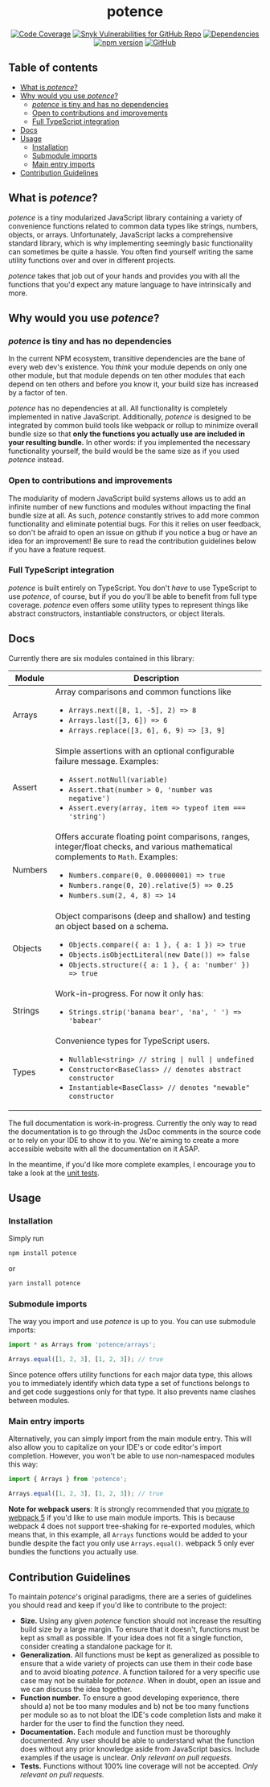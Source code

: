 <h1 align="center">potence</h1>

<p align="center">
<a href="https://codecov.io/gh/cengels/potence"><img src="https://img.shields.io/codecov/c/github/cengels/potence" alt="Code Coverage" /></a>
<a href="https://snyk.io/test/github/cengels/potence"><img src="https://img.shields.io/snyk/vulnerabilities/github/cengels/potence" alt="Snyk Vulnerabilities for GitHub Repo" /></a>
<a href="https://david-dm.org/cengels/potence"><img src="https://img.shields.io/david/cengels/potence" alt="Dependencies" /></a>
<a href="https://www.npmjs.com/package/potence"><img src="https://img.shields.io/npm/v/potence" alt="npm version" /></a>
<a href="https://choosealicense.com/licenses/mit/"><img src="https://img.shields.io/github/license/cengels/potence" alt="GitHub" /></a>
</p>

## Table of contents

* [What is *potence*?](#what-is-potence)
* [Why would you use *potence*?](#why-would-you-use-potence)
  * [*potence* is tiny and has no dependencies](#potence-is-tiny-and-has-no-dependencies)
  * [Open to contributions and improvements](#open-to-contributions-and-improvements)
  * [Full TypeScript integration](#full-typescript-integration)
* [Docs](#docs)
* [Usage](#usage)
  * [Installation](#installation)
  * [Submodule imports](#submodule-imports)
  * [Main entry imports](#main-entry-imports)
* [Contribution Guidelines](#contribution-guidelines)

## What is *potence*?

*potence* is a tiny modularized JavaScript library containing a variety of convenience functions related
to common data types like strings, numbers, objects, or arrays. Unfortunately, JavaScript lacks a comprehensive
standard library, which is why implementing seemingly basic functionality can sometimes be quite a hassle.
You often find yourself writing the same utility functions over and over in different projects.

*potence* takes that job out of your hands and provides you with all the functions that you'd expect any
mature language to have intrinsically and more.

## Why would you use *potence*?

### *potence* is tiny and has no dependencies

In the current NPM ecosystem, transitive dependencies are the bane of every web dev's existence.
You *think* your module depends on only one other module, but that module depends on ten other
modules that each depend on ten others and before you know it, your build size has increased
by a factor of ten.

*potence* has no dependencies at all. All functionality is completely implemented in native
JavaScript. Additionally, *potence* is designed to be integrated by common build tools
like webpack or rollup to minimize overall bundle size so that **only the functions you
actually use are included in your resulting bundle.** In other words: if you implemented the
necessary functionality yourself, the build would be the same size as if you used *potence* instead.

### Open to contributions and improvements

The modularity of modern JavaScript build systems allows us to add an infinite number of
new functions and modules without impacting the final bundle size at all. As such, *potence*
constantly strives to add more common functionality and eliminate potential bugs. For this
it relies on user feedback, so don't be afraid to open an issue on github if you notice a bug
or have an idea for an improvement! Be sure to read the contribution guidelines below if you
have a feature request.

### Full TypeScript integration

*potence* is built entirely on TypeScript. You don't *have* to use TypeScript to use *potence*, of course,
but if you do you'll be able to benefit from full type coverage. *potence* even offers some utility
types to represent things like abstract constructors, instantiable constructors, or object literals.

## Docs

Currently there are six modules contained in this library:

| Module | Description |
| --- | --- |
| Arrays | Array comparisons and common functions like <ul><li>`Arrays.next([8, 1, -5], 2) => 8`</li><li>`Arrays.last([3, 6]) => 6`</li><li>`Arrays.replace([3, 6], 6, 9) => [3, 9]`</li></ul> |
| Assert | Simple assertions with an optional configurable failure message. Examples: <ul><li>`Assert.notNull(variable)`</li><li>`Assert.that(number > 0, 'number was negative')`</li><li>`Assert.every(array, item => typeof item === 'string')`</li></ul> |
| Numbers | Offers accurate floating point comparisons, ranges, integer/float checks, and various mathematical complements to `Math`. Examples: <ul><li>`Numbers.compare(0, 0.00000001) => true`</li><li>`Numbers.range(0, 20).relative(5) => 0.25`</li><li>`Numbers.sum(2, 4, 8) => 14`</li></ul> |
| Objects | Object comparisons (deep and shallow) and testing an object based on a schema. <ul><li>`Objects.compare({ a: 1 }, { a: 1 }) => true`</li><li>`Objects.isObjectLiteral(new Date()) => false`</li><li>`Objects.structure({ a: 1 }, { a: 'number' }) => true`</li></ul> |
| Strings | Work-in-progress. For now it only has: <ul><li>`Strings.strip('banana bear', 'na', ' ') => 'babear'`</li></ul> |
| Types | Convenience types for TypeScript users. <ul><li>`Nullable<string> // string \| null \| undefined`</li><li>`Constructor<BaseClass> // denotes abstract constructor`</li><li>`Instantiable<BaseClass> // denotes "newable" constructor`</li></ul> |

The full documentation is work-in-progress. Currently the only way to read the documentation is to go through the
JsDoc comments in the source code or to rely on your IDE to show it to you. We're aiming to create a more accessible
website with all the documentation on it ASAP.

In the meantime, if you'd like more complete examples, I encourage you to take a look at the [unit tests](https://github.com/cengels/potence/tree/master/tests).

## Usage

### Installation

Simply run

```bash
npm install potence
```

or

```bash
yarn install potence
```

### Submodule imports

The way you import and use *potence* is up to you. You can use submodule imports:

```js
import * as Arrays from 'potence/arrays';

Arrays.equal([1, 2, 3], [1, 2, 3]); // true
```

Since potence offers utility functions for each major data type, this allows you to immediately
identify which data type a set of functions belongs to and get code suggestions only for that
type. It also prevents name clashes between modules.

### Main entry imports

Alternatively, you can simply import from the main module entry. This will also allow you to capitalize
on your IDE's or code editor's import completion. However, you won't be able to use non-namespaced modules this way:

```js
import { Arrays } from 'potence';

Arrays.equal([1, 2, 3], [1, 2, 3]); // true
```

**Note for webpack users**: It is strongly recommended that you [migrate to webpack 5](https://webpack.js.org/migrate/5/) if you'd like to
use main module imports. This is because webpack 4 does not support tree-shaking for re-exported modules, which means
that, in this example, all `Arrays` functions would be added to your bundle despite the fact you only use `Arrays.equal()`.
webpack 5 only ever bundles the functions you actually use.

## Contribution Guidelines

To maintain *potence*'s original paradigms, there are a series of guidelines you should read and keep if you'd
like to contribute to the project:

* **Size.** Using any given *potence* function should not increase the resulting build size by a large margin. To ensure that it doesn't,
  functions must be kept as small as possible. If your idea does not fit a single function, consider creating a standalone package for it.
* **Generalization.** All functions must be kept as generalized as possible to ensure that a wide variety of projects can use them in their
  code base and to avoid bloating *potence*. A function tailored for a very specific use case may not be suitable for *potence*. When in
  doubt, open an issue and we can discuss the idea together.
* **Function number.** To ensure a good developing experience, there should a) not be too many modules and b) not be too many functions
  per module so as to not bloat the IDE's code completion lists and make it harder for the user to find the function they need.
* **Documentation.** Each module and function must be thoroughly documented. Any user should be able to understand what the function does
  without any prior knowledge aside from JavaScript basics. Include examples if the usage is unclear. *Only relevant on pull requests.*
* **Tests.** Functions without 100% line coverage will not be accepted. *Only relevant on pull requests.*
